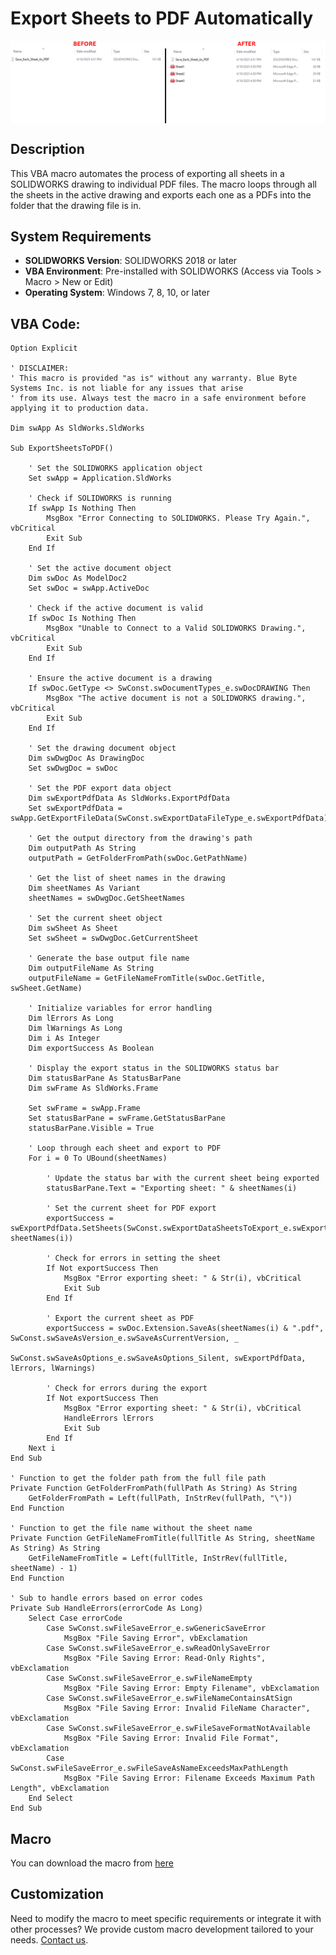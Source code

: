 # Export Sheets to PDF Automatically

<img src="../images/Save_Each_Sheet_As_PDF.png" alt="Description of image" width="600" style="display: block; margin: 0 auto;">

## Description
This VBA macro automates the process of exporting all sheets in a SOLIDWORKS drawing to individual PDF files. The macro loops through all the sheets in the active drawing and exports each one as a PDFs into the folder that the drawing file is in.


## System Requirements
- **SOLIDWORKS Version**: SOLIDWORKS 2018 or later
- **VBA Environment**: Pre-installed with SOLIDWORKS (Access via Tools > Macro > New or Edit)
- **Operating System**: Windows 7, 8, 10, or later

## VBA Code:
```vbnet
Option Explicit

' DISCLAIMER: 
' This macro is provided "as is" without any warranty. Blue Byte Systems Inc. is not liable for any issues that arise 
' from its use. Always test the macro in a safe environment before applying it to production data.

Dim swApp As SldWorks.SldWorks

Sub ExportSheetsToPDF()

    ' Set the SOLIDWORKS application object
    Set swApp = Application.SldWorks
    
    ' Check if SOLIDWORKS is running
    If swApp Is Nothing Then
        MsgBox "Error Connecting to SOLIDWORKS. Please Try Again.", vbCritical
        Exit Sub
    End If
    
    ' Set the active document object
    Dim swDoc As ModelDoc2
    Set swDoc = swApp.ActiveDoc
    
    ' Check if the active document is valid
    If swDoc Is Nothing Then
        MsgBox "Unable to Connect to a Valid SOLIDWORKS Drawing.", vbCritical
        Exit Sub
    End If
    
    ' Ensure the active document is a drawing
    If swDoc.GetType <> SwConst.swDocumentTypes_e.swDocDRAWING Then
        MsgBox "The active document is not a SOLIDWORKS drawing.", vbCritical
        Exit Sub
    End If
    
    ' Set the drawing document object
    Dim swDwgDoc As DrawingDoc
    Set swDwgDoc = swDoc
    
    ' Set the PDF export data object
    Dim swExportPdfData As SldWorks.ExportPdfData
    Set swExportPdfData = swApp.GetExportFileData(SwConst.swExportDataFileType_e.swExportPdfData)
    
    ' Get the output directory from the drawing's path
    Dim outputPath As String
    outputPath = GetFolderFromPath(swDoc.GetPathName)
    
    ' Get the list of sheet names in the drawing
    Dim sheetNames As Variant
    sheetNames = swDwgDoc.GetSheetNames
    
    ' Set the current sheet object
    Dim swSheet As Sheet
    Set swSheet = swDwgDoc.GetCurrentSheet
    
    ' Generate the base output file name
    Dim outputFileName As String
    outputFileName = GetFileNameFromTitle(swDoc.GetTitle, swSheet.GetName)
    
    ' Initialize variables for error handling
    Dim lErrors As Long
    Dim lWarnings As Long
    Dim i As Integer
    Dim exportSuccess As Boolean
    
    ' Display the export status in the SOLIDWORKS status bar
    Dim statusBarPane As StatusBarPane
    Dim swFrame As SldWorks.Frame
    
    Set swFrame = swApp.Frame
    Set statusBarPane = swFrame.GetStatusBarPane
    statusBarPane.Visible = True
    
    ' Loop through each sheet and export to PDF
    For i = 0 To UBound(sheetNames)
        
        ' Update the status bar with the current sheet being exported
        statusBarPane.Text = "Exporting sheet: " & sheetNames(i)
        
        ' Set the current sheet for PDF export
        exportSuccess = swExportPdfData.SetSheets(SwConst.swExportDataSheetsToExport_e.swExportData_ExportSpecifiedSheets, sheetNames(i))
        
        ' Check for errors in setting the sheet
        If Not exportSuccess Then
            MsgBox "Error exporting sheet: " & Str(i), vbCritical
            Exit Sub
        End If
        
        ' Export the current sheet as PDF
        exportSuccess = swDoc.Extension.SaveAs(sheetNames(i) & ".pdf", SwConst.swSaveAsVersion_e.swSaveAsCurrentVersion, _
                                               SwConst.swSaveAsOptions_e.swSaveAsOptions_Silent, swExportPdfData, lErrors, lWarnings)
        
        ' Check for errors during the export
        If Not exportSuccess Then
            MsgBox "Error exporting sheet: " & Str(i), vbCritical
            HandleErrors lErrors
            Exit Sub
        End If
    Next i
End Sub

' Function to get the folder path from the full file path
Private Function GetFolderFromPath(fullPath As String) As String
    GetFolderFromPath = Left(fullPath, InStrRev(fullPath, "\"))
End Function

' Function to get the file name without the sheet name
Private Function GetFileNameFromTitle(fullTitle As String, sheetName As String) As String
    GetFileNameFromTitle = Left(fullTitle, InStrRev(fullTitle, sheetName) - 1)
End Function

' Sub to handle errors based on error codes
Private Sub HandleErrors(errorCode As Long)
    Select Case errorCode
        Case SwConst.swFileSaveError_e.swGenericSaveError
            MsgBox "File Saving Error", vbExclamation
        Case SwConst.swFileSaveError_e.swReadOnlySaveError
            MsgBox "File Saving Error: Read-Only Rights", vbExclamation
        Case SwConst.swFileSaveError_e.swFileNameEmpty
            MsgBox "File Saving Error: Empty Filename", vbExclamation
        Case SwConst.swFileSaveError_e.swFileNameContainsAtSign
            MsgBox "File Saving Error: Invalid FileName Character", vbExclamation
        Case SwConst.swFileSaveError_e.swFileSaveFormatNotAvailable
            MsgBox "File Saving Error: Invalid File Format", vbExclamation
        Case SwConst.swFileSaveError_e.swFileSaveAsNameExceedsMaxPathLength
            MsgBox "File Saving Error: Filename Exceeds Maximum Path Length", vbExclamation
    End Select
End Sub
```

## Macro
You can download the macro from [here](../images/Save_Each_Sheet_As_PDF.swp)

## Customization
Need to modify the macro to meet specific requirements or integrate it with other processes? We provide custom macro development tailored to your needs. [Contact us](https://bluebyte.biz/contact).